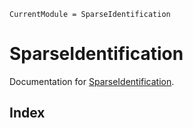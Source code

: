 ```@meta
CurrentModule = SparseIdentification
```

# SparseIdentification

Documentation for [SparseIdentification](https://github.com/JuliaRCM/SparseIdentification.jl).



## Index

```@index
```
